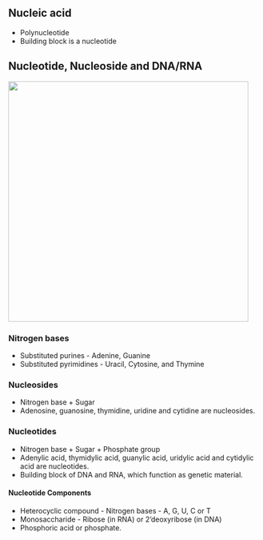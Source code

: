 
## Nucleic acid
* Polynucleotide
* Building block is a nucleotide

## Nucleotide, Nucleoside and DNA/RNA
<img width="480" src="https://user-images.githubusercontent.com/20998959/152136614-17c3b121-b613-48cc-b994-7294722df153.png">

### Nitrogen bases
* Substituted purines - Adenine, Guanine
* Substituted pyrimidines - Uracil, Cytosine, and Thymine

### Nucleosides
* Nitrogen base + Sugar
* Adenosine, guanosine, thymidine, uridine and cytidine are nucleosides. 

### Nucleotides
* Nitrogen base + Sugar + Phosphate group
* Adenylic acid, thymidylic acid, guanylic acid, uridylic acid and cytidylic acid are nucleotides. 
* Building block of DNA and RNA, which function as genetic material.

#### Nucleotide Components
* Heterocyclic compound - Nitrogen bases - A, G, U, C or T
* Monosaccharide - Ribose (in RNA) or 2’deoxyribose (in DNA)
* Phosphoric acid or phosphate.
